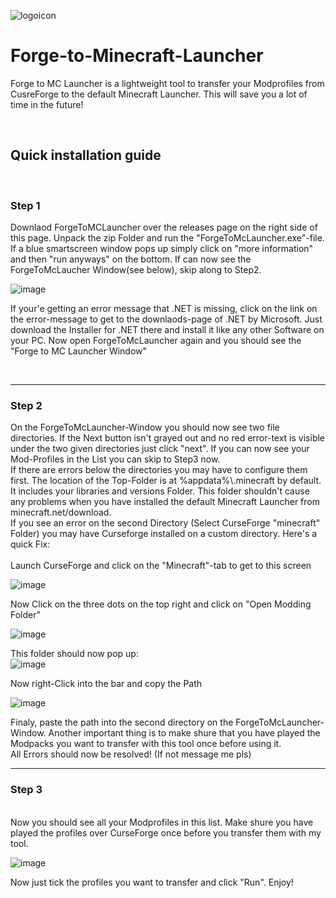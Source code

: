 
![logoicon](https://github.com/derdavidoo/Forge-to-Minecraft-Launcher/assets/145209719/a9f617d0-be02-405a-955a-0667bf4d5416)
# Forge-to-Minecraft-Launcher

Forge to MC Launcher is a lightweight tool to transfer your Modprofiles from CusreForge to the default Minecraft Launcher. This will save you a lot of time in the future!

<br>


<h2>Quick installation guide</h2>
<br>
<h3>Step 1</h3>
Downlaod ForgeToMCLauncher over the releases page on the right side of this page. Unpack the zip Folder and run the
"ForgeToMcLauncher.exe"-file. If a blue smartscreen window pops up simply click on "more information" and then "run anyways" on the bottom. If can now see the ForgeToMcLaucher Window(see below), skip along to Step2.

![image](https://github.com/derdavidoo/Forge-to-Minecraft-Launcher/assets/145209719/29beea58-1e63-458b-ac74-6298ab1a68ce)
<br>

If your'e getting an error message that .NET is missing, click on the link on the error-message to get to the downlaods-page of .NET by Microsoft. Just download the Installer for .NET there and install it like
any other Software on your PC. Now open ForgeToMcLauncher again and you should see the "Forge to MC Launcher Window"

<br>

---
<h3>Step 2</h3>
On the ForgeToMcLauncher-Window you should now see two file directories. If the Next button isn't grayed out and no red error-text is visible under the two given directories just click "next". If you can now see your Mod-Profiles in the List you can skip to Step3 now.
<br>
If there are errors below the directories you may have to configure them first. The location of the Top-Folder is at %appdata%\.minecraft by default. It includes your libraries and versions Folder. This folder shouldn't cause any problems when you have installed the default Minecraft Launcher from minecraft.net/download.
<br>
If you see an error on the second Directory (Select CurseForge "minecraft" Folder) you may have Curseforge installed on a custom directory. Here's a quick Fix:
<br>
<br>
Launch CurseForge and click on the "Minecraft"-tab to get to this screen

![image](https://github.com/derdavidoo/Forge-to-Minecraft-Launcher/assets/145209719/d2d82469-e427-4aba-908b-edba32650ca1)

Now Click on the three dots on the top right and click on "Open Modding Folder"

![image](https://github.com/derdavidoo/Forge-to-Minecraft-Launcher/assets/145209719/d2193777-624d-4bc6-be63-4ce866d335de)

This folder should now pop up:
<br>
![image](https://github.com/derdavidoo/Forge-to-Minecraft-Launcher/assets/145209719/9203a695-9667-4b18-a9be-d63a8024e85d)

Now right-Click into the bar and copy the Path

![image](https://github.com/derdavidoo/Forge-to-Minecraft-Launcher/assets/145209719/6afbc8d9-7fc2-4f13-b696-4fa358af18fb)

Finaly, paste the path into the second directory on the ForgeToMcLauncher-Window. Another important thing is to make shure that you have played the Modpacks you want to transfer with this tool once before using it.
<br>
All Errors should now be resolved! (If not message me pls)

---
<h3>Step 3</h3>
<br>
Now you should see all your Modprofiles in this list.
Make shure you have played the profiles over CurseForge once before you transfer them with my tool.

![image](https://github.com/derdavidoo/Forge-to-Minecraft-Launcher/assets/145209719/fcb031ea-2402-40a9-aa4a-96df9d3b9a65)

Now just tick the profiles you want to transfer and click "Run". Enjoy!
